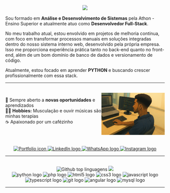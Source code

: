 <p align="center">
  <img src="https://capsule-render.vercel.app/api?type=waving&color=1A1B27&height=200&section=header&text=Ol%C3%A1✌🏾,%20sou%20o%20Igor%20Batista!&fontSize=30&fontColor=70A5FD" />
</p>

<div align="left">

Sou formado em **Análise e Desenvolvimento de Sistemas** pela Athon - Ensino Superior e atualmente atuo como **Desenvolvedor Full-Stack**.

No meu trabalho atual, estou envolvido em projetos de melhoria contínua, com foco em transformar processos manuais em soluções integradas dentro do nosso sistema interno web, desenvolvido pela própria empresa. Isso me proporciona experiência prática tanto no back-end quanto no front-end, além de um bom domínio de banco de dados e versionamento de código.

Atualmente, estou focado em aprender **PYTHON** e buscando crescer profissionalmente com essa stack.

---

<br/>

<img align="right" alt="image" src="assets/me-ghibi.png" width="200" />

🧠 Sempre aberto a **novas oportunidades** e aprendizados  
💪🏾 **Hobbies:** Musculação e ouvir músicas são minhas terapias  
☕ Apaixonado por um cafézinho

<br/><br/>

<div align="center">
  <a href="https://developerigorm.github.io/ig_portifolio.github.io/">
    <img src="https://img.shields.io/static/v1?message=Portfolio&logo=web&label=&color=6C63FF&logoColor=white&labelColor=&style=for-the-badge" height="35" alt="Portfolio icon" />
  </a>
  <a href="https://www.linkedin.com/in/igor-matheus-b51348252/">
    <img src="https://img.shields.io/static/v1?message=LinkedIn&logo=linkedin&label=&color=0077B5&logoColor=white&labelColor=&style=for-the-badge" height="35" alt="LinkedIn logo" />
  </a>
  <a href="https://wa.me/5515997227398?">
    <img src="https://img.shields.io/static/v1?message=WhatsApp&logo=whatsapp&label=&color=25D366&logoColor=white&labelColor=&style=for-the-badge" height="35" alt="WhatsApp logo" />
  </a>
  <a href="https://www.instagram.com/igoor_math3us/?next=%2F">
    <img src="https://img.shields.io/badge/-Instagram-E4405F?style=for-the-badge&logo=instagram&logoColor=white" height="35" alt="Instagram logo" />
  </a>
<br/>

</div>

---

<br/>

<div align="center">
  <img height="150em" src="https://github-readme-stats.vercel.app/api?username=DeveloperIgorM&layout=compact&langs_count=20&theme=tokyonight" alt="Github top linguagens"/>
  <img height="150em" src="https://github-readme-stats.vercel.app/api/top-langs/?username=DeveloperIgorM&layout=compact&theme=tokyonight" />

<br/>

 <img src="https://cdn.jsdelivr.net/gh/devicons/devicon/icons/python/python-original.svg" height="40" width="52" alt="python logo" />
 <img src="https://cdn.jsdelivr.net/gh/devicons/devicon/icons/php/php-original.svg" height="40" width="52" alt="php logo" />
 <img src="https://cdn.jsdelivr.net/gh/devicons/devicon/icons/html5/html5-original.svg" height="40" width="52" alt="html5 logo" />
 <img src="https://cdn.jsdelivr.net/gh/devicons/devicon/icons/css3/css3-original.svg" height="40" width="52" alt="css3 logo" />
 <img src="https://cdn.jsdelivr.net/gh/devicons/devicon/icons/javascript/javascript-original.svg" height="40" width="52" alt="javascript logo" />
 <img src="https://cdn.jsdelivr.net/gh/devicons/devicon/icons/typescript/typescript-original.svg" height="40" width="52" alt="typescript logo" />
 <img src="https://cdn.jsdelivr.net/gh/devicons/devicon/icons/git/git-original.svg" height="40" width="52" alt="git logo" />
 <img src="https://cdn.jsdelivr.net/gh/devicons/devicon/icons/angularjs/angularjs-original.svg" height="40" width="52" alt="angular logo" />
 <img src="https://cdn.jsdelivr.net/gh/devicons/devicon/icons/mysql/mysql-original.svg" height="40" width="52" alt="mysql logo" />

<br/>
</div>

---

<!-- <p align="left">

[📍Meu Portifólio](https://developerigorm.github.io/ig_portifolio.github.io/)

</p> -->

<!-- ### ⚙️ &nbsp;Tech Stack

<div align="center">
<p>

</br>


### Back-end
![Python](https://img.shields.io/badge/-Python-3776AB?style=for-the-badge&logo=python&logoColor=white)
![PHP](https://img.shields.io/badge/-PHP-777BB4?style=for-the-badge&logo=php&logoColor=white)
![MySQL](https://img.shields.io/badge/-MySQL-005C84?style=for-the-badge&logo=mysql&logoColor=white)

---

### Front-end
![HTML5](https://img.shields.io/badge/-HTML5-E34F26?style=for-the-badge&logo=html5&logoColor=white)
![CSS3](https://img.shields.io/badge/-CSS3-1572B6?style=for-the-badge&logo=css3&logoColor=white)
![JavaScript](https://img.shields.io/badge/-JavaScript-F7DF1E?style=for-the-badge&logo=javascript&logoColor=black)
![TypeScript](https://img.shields.io/badge/-TypeScript-3178C6?style=for-the-badge&logo=typescript&logoColor=white)
![Angular](https://img.shields.io/badge/-Angular-DD0031?style=for-the-badge&logo=angular&logoColor=white)

---

### Ferramentas & Versionamento
![Git](https://img.shields.io/badge/-Git-F05032?style=for-the-badge&logo=git&logoColor=white)

---

### Outras Ferramentas
![VS Code](https://img.shields.io/badge/-VS%20Code-007ACC?style=for-the-badge&logo=visual-studio-code&logoColor=white)
![Visual Studio](https://img.shields.io/badge/-Visual%20Studio-5C2D91?style=for-the-badge&logo=visual-studio&logoColor=white)
![Postman](https://img.shields.io/badge/-Postman-FF6C37?style=for-the-badge&logo=postman&logoColor=white)


--- -->

<!--
### 🌐 &nbsp;Redes Sociais & Meu Projeto

<div align="center">
<p>

</br>

[![LinkedIn](https://img.shields.io/badge/-LinkedIn-0A66C2?style=for-the-badge&logo=linkedin&logoColor=white)](https://www.linkedin.com/in/igor-matheus-b51348252/)
[![Instagram](https://img.shields.io/badge/-Instagram-E4405F?style=for-the-badge&logo=instagram&logoColor=white)](https://www.instagram.com/igoor_math3us/?next=%2F)
[![WhatsApp](https://img.shields.io/badge/-WhatsApp-25D366?style=for-the-badge&logo=whatsapp&logoColor=white)](https://wa.me/5515997227398?)
[![Website](https://img.shields.io/badge/-Website-262526?style=for-the-badge&logo=Google-Chrome&logoColor=white)](https://developerigorm.github.io/ig_portifolio.github.io/)


</p>
</div> -->
